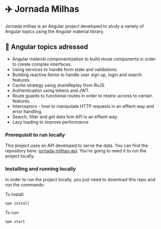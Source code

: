 # ✈️ Jornada Milhas

Jornada milhas is an Angular project developed to study a variety of Angular topics using the Angular material library.

## 🌟 Angular topics adressed

- Angular material componentization to build reuse components in order to create complex interfaces.
- Using services to handle form state and validations.
- Building reactive forms to handle user sign up, login and search features.
- Cache strategy using shareReplay from RxJS.
- Authentication using tokens and JWT.
- Route guards to functional routes in order to restric access to certain features.
- Interceptors - how to manipulate HTTP requests in an effient way and error handling.
- Search, filter and get data fom API in an effient way.
- Lazy loading to improve performance

### Prerequisit to run locally

This project uses an API developed to serve the data. You can find the repository here: [jornada-milhas-api](https://github.com/viniciosneves/jornada-milhas-api). You're going to need it to run the project locally.

### Installing and running locally

In order to run the project locally, you just need to download this repo and run the commands:

To install:

```
npm install
```

To run:

```
npm start
```
